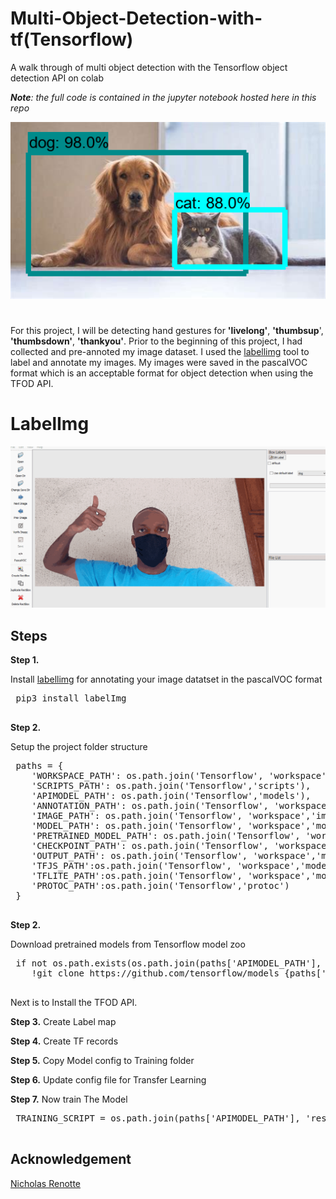 # Multi-Object-Detection-with-tf(Tensorflow)
A walk through of multi object detection with the Tensorflow object detection API on colab

<i><b>Note</b>: the full code is contained in the jupyter notebook hosted here in this repo</i>
<div>
 <span align="left">
  <img width="600" heigt="300" src="https://github.com/Nnamaka/multi-object-detection-with-tf/blob/main/catdog.png">
</span>

 #
 For this project, I will be detecting hand gestures for <b>'livelong'</b>, <b>'thumbsup</b>', <b>'thumbsdown'</b>, <b>'thankyou'</b>.
 Prior to the beginning of this project, I had collected and pre-annoted my image dataset. 
 I used the <a href="https://github.com/tzutalin/labelImg">labellimg</a> tool to label and annotate my images.
 My images were saved in the pascalVOC format which is an acceptable format for object detection when using the TFOD API.

 
 
 # LabelImg
 <p align="center">
  <img src="https://github.com/Nnamaka/multi-object-detection-with-tf/blob/main/annotate%20(2).gif">
</p>

 
 
 ## Steps
 <b>Step 1.</b>
 
 Install <a href="https://github.com/tzutalin/labelImg">labellimg</a> for annotating your image datatset in the pascalVOC format
 <pre>
 pip3 install labelImg
 </pre>

 <b>Step 2.</b>
 
 Setup the project folder structure
 <pre>
 paths = {
    'WORKSPACE_PATH': os.path.join('Tensorflow', 'workspace'),
    'SCRIPTS_PATH': os.path.join('Tensorflow','scripts'),
    'APIMODEL_PATH': os.path.join('Tensorflow','models'),
    'ANNOTATION_PATH': os.path.join('Tensorflow', 'workspace','annotations'),
    'IMAGE_PATH': os.path.join('Tensorflow', 'workspace','images'),
    'MODEL_PATH': os.path.join('Tensorflow', 'workspace','models'),
    'PRETRAINED_MODEL_PATH': os.path.join('Tensorflow', 'workspace','pre-trained-models'),
    'CHECKPOINT_PATH': os.path.join('Tensorflow', 'workspace','models',CUSTOM_MODEL_NAME), 
    'OUTPUT_PATH': os.path.join('Tensorflow', 'workspace','models',CUSTOM_MODEL_NAME, 'export'), 
    'TFJS_PATH':os.path.join('Tensorflow', 'workspace','models',CUSTOM_MODEL_NAME, 'tfjsexport'), 
    'TFLITE_PATH':os.path.join('Tensorflow', 'workspace','models',CUSTOM_MODEL_NAME, 'tfliteexport'), 
    'PROTOC_PATH':os.path.join('Tensorflow','protoc')
 }
 </pre>

 
 <b>Step 2.</b>
 
 Download pretrained models from Tensorflow model zoo
 <pre>
 if not os.path.exists(os.path.join(paths['APIMODEL_PATH'], 'research', 'object_detection')):
    !git clone https://github.com/tensorflow/models {paths['APIMODEL_PATH']}
 </pre>
 
 
Next is to Install the TFOD API.

 
  <b>Step 3.</b>
 Create Label map
 
 
 <b>Step 4.</b>
  Create TF records
 
 
  <b>Step 5.</b>
 Copy Model config to Training folder
 
 
  <b>Step 6.</b>
 Update config file for Transfer Learning
 
 
  <b>Step 7.</b>
 Now train The Model 
 <pre>
 TRAINING_SCRIPT = os.path.join(paths['APIMODEL_PATH'], 'research', 'object_detection', 'model_main_tf2.py')
 </pre>

 ## Acknowledgement
 
 <a href="https://github.com/nicknochnack"> Nicholas Renotte </a>
 
 

